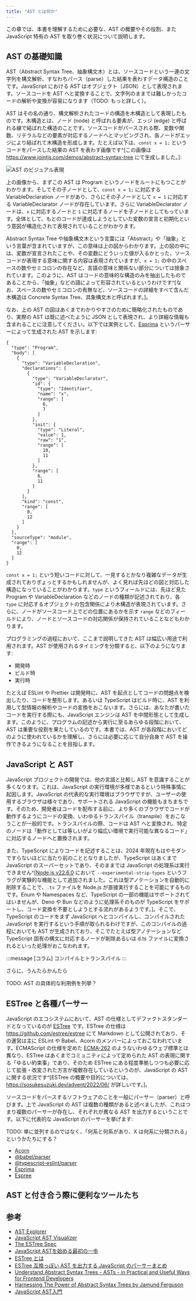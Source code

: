 ```yaml
---
title: "AST とは何か"
---
```


この章では、本書を理解するために必要な、AST の概要やその役割、また JavaScript 特有の AST を取り巻く状況について説明します。


## AST の基礎知識

AST（Abstract Syntax Tree、抽象構文木）とは、ソースコードという一連の文字列を構文解析、すなわちパース（parse）した結果を表わすデータ構造のことです。JavaScript における AST はオブジェクト（JSON）として表現されます。ソースコードを AST へと変換することで、文字列のままでは難しかったコードの解析や変換が容易になります（TODO: もっと詳しく）。

AST はその名の通り、構文解析されたコードの構造を木構造として表現したものです。木構造とは、ノード (node) と呼ばれる要素が、エッジ (edge) と呼ばれる線で結ばれた構造のことです。ソースコードがパースされる際、変数や関数、リテラルなどの要素が対応するノードへとマッピングされ、各ノードがエッジにより結ばれて木構造を形成します。たとえば以下は、`const x = 1;` というコードをパースした結果の AST を表わす画像です^[この画像は https://www.jointjs.com/demos/abstract-syntax-tree にて生成しました。]:

![AST のビジュアル表現](/images/abstract-syntax-tree-for-frontend-developers/ast.png)

上の画像から、まずこの AST は Program というノードをルートにもつことがわかります。そしてその子ノードとして、`const x = 1;` に対応する VariableDeclaration ノードがあり、さらにその子ノードとして `x = 1` に対応する VariableDeclarator ノードが存在しています。さらに VariableDeclarator ノードは、`x` に対応するノードと `1` に対応するノードを子ノードとしてもっています。全体として、もとのコードが達成しようとしていた変数の宣言と初期化という意図が構造化されて表現されていることがわかります。

Abstract Syntax Tree や抽象構文木という言葉には「Abstract」や「抽象」という言葉が含まれていますが、この意味は上の図からわかります。上の図の中には、変数が宣言されたことや、その変数にどういった値が入るかとった、ソースコードが表現する意味に関する内容は表現されていますが、`x = 1;` の中のスペースの数やセミコロンの存在など、言語の意味と関係ない部分については捨象されています。このように、AST はコードの意味的な構造のみを抽出したものであることから、「抽象」などの語によって形容されているというわけです^[なお、スペースの数やセミコロンの有無など、ソースコードの詳細をすべて含んだ木構造は Concrete Syntax Tree、具象構文木と呼ばれます。]。

なお、上の AST の図はあくまでわかりやすさのために簡略化されたものであり、実際の AST は既に述べたように JSON として表現され、より詳細な情報も含まれることに注意してください。以下では実例として、[Esprima](https://esprima.org/) というパーサーによって生成された AST を示します:

```json:"const x = 1;" の AST
{
  "type": "Program",
  "body": [
    {
      "type": "VariableDeclaration",
      "declarations": [
        {
          "type": "VariableDeclarator",
          "id": {
            "type": "Identifier",
            "name": "x",
            "range": [
              6,
              7
            ]
          },
          "init": {
            "type": "Literal",
            "value": 1,
            "raw": "1",
            "range": [
              10,
              11
            ]
          },
          "range": [
            6,
            11
          ]
        }
      ],
      "kind": "const",
      "range": [
        0,
        12
      ]
    }
  ],
  "sourceType": "module",
  "range": [
    0,
    12
  ]
}
```

`const x = 1;` という短いコードに対して、一見するとかなり複雑なデータが生成されておりぎょっとするかもしれませんが、よく見れば先ほどの図と対応した構造になっていることがわかります。`type` というフィールドには、先ほど見た Program や VariableDeclaration などのノードの種類が記述されており、各 `type` に対応するオブジェクトの包含関係により木構造が表現されています。さらに、ノードがソースコード上でどの位置にあるかを示す `range` などのフィールドにより、ノードとソースコードの対応関係が保持されていることなどもわかります。

プログラミングの過程において、ここまで説明してきた AST は幅広い用途で利用されます。AST が使用されるタイミングを分類すると、以下のようになります:

- 開発時
- ビルド時
- 実行時

たとえば ESLint や Prettier は開発時に、AST を起点としてコードの問題点を検出したり、コードを整形します。あるいは TypeScript はビルド時に、AST を利用して型情報の解析やコードの変換をおこないます。さらには、あなたが書いたコードを実行する際にも、JavaScript エンジンは AST を中間形態として生成します。このように、プログラムの記述から実行に至るあらゆる段階において、AST は重要な役割を果たしているのです。本書では、AST が各段階においてどのように使われているかを理解し、さらには必要に応じて自分自身で AST を操作できるようになることを目指します。


## JavaScript と AST

JavaScript プロジェクトの開発では、他の言語と比較し AST を意識することが多くなります。これは、JavaScript の実行環境が多様であるという特殊事情に起因します。JavaScript の代表的な実行環境はブラウザですが、ユーザーの使用するブラウザは様々であり、サポートされる JavaScript の機能もまちまちです。そのため、開発者はコードを配布する前に、より多くのブラウザでコードが動作するようにコードの変換、いわゆるトランスパイル（transpile）をおこなうことが一般的です。トランスパイルの際、コードは AST へと変換され、特定のノードは「動作としては等しいがより幅広い環境で実行可能な異なるコード」に対応するノードへと置換されます。

また、TypeScript によりコードを記述することは、2024 年現在もはやモダンですらないほどに当たり前のこととなりましたが、TypeScript はあくまで JavaScript のスーパーセットであり、そのままでは JavaScript の処理系は実行できません^[[Node.js v22.6.0](https://nodejs.org/en/blog/release/v22.6.0) において `--experimental-strip-types` というフラグが実験的な機能として追加されました。これは型アノテーションを自動的に削除することで、`.ts` ファイルを Node.js が直接実行することを可能にするものです。Enum や Namespaces など、TypeScript の一部の機能はサポートされてはいませんが、Deno や Bun などのように処理系そのものが TypeScript をサポートし、コード変換を不要としようとする流れがあるようです。]。そこで、TypeScript のコードをまず JavaScript へとコンパイルし、コンパイルされた JavaScript を実行するという手順が取られるわけですが、このコンパイルの過程においても AST が生成されており、そこでたとえば型アノテーションなど TypeScript 固有の構文に対応するノードが削除あるいは d.ts ファイルに変換されるといった処理がおこなわれます。

:::message
[コラム] コンパイルとトランスパイル
:::

さらに、うんたらかんたら

TODO: AST の具体的な利用例を列挙？


## ESTree と各種パーサー

JavaScript のエコシステムにおいて、AST の仕様としてデファクトスタンダードとなっているのが [ESTree](https://github.com/estree/estree) です。ESTree の仕様は https://github.com/estree/estree にて Markdown として公開されており、その運営は主に ESLint や Babel、Acorn のメンバーによっておこなわれています。ECMAScript の仕様を定めた [ECMA-262](https://ecma-international.org/publications-and-standards/standards/ecma-262/) のようないわゆるウェブ標準とは異なり、ESTree はあくまでコミュニティによって定められた AST の表現に関する「ゆるい約束事」であり、そのため ESTree にある程度準拠しつつも必要に応じて拡張・改変された方言が複数存在しているというのが、JavaScript の AST に関する状況です^[ESTree の概要や目的については、https://sosukesuzuki.dev/advent/2022/06/ が詳しいです。]。

ソースコードをパースするソフトウェアのことを一般にパーサー（parser）と呼びます。上で JavaScript の AST は複数の種類があると述べましたが、これはつまり複数のパーサーが存在し、それぞれが異なる AST を出力するということです。以下に代表的な JavaScript のパーサーを挙げます:

TODO: 単に並列するのではなく、「何系と何系があり、X は何系に分類される」というかたちにする？

- [Acorn](https://github.com/acornjs/acorn)
- [@babel/parser](https://babeljs.io/docs/babel-parser)
- [@typescript-eslint/parser](https://typescript-eslint.io/packages/parser/)
- [Esprima](https://esprima.org/)
- [Espree](https://github.com/eslint/js)


## AST と付き合う際に便利なツールたち


## 参考

- [AST Explorer](https://astexplorer.net/)
- [JavaScript AST Visualizer](https://www.jointjs.com/demos/abstract-syntax-tree)
- [The ESTree Spec](https://github.com/estree/estree)
- [JavaScript ASTを始める最初の一歩](https://efcl.info/2016/03/06/ast-first-step/)
- [ESTree とは](https://sosukesuzuki.dev/advent/2022/06/)
- [ESTree 互換っぽい AST を出力する JavaScript のパーサーまとめ](https://zenn.dev/sosukesuzuki/scraps/fa4d48f9098d66)
- [Understand Abstract Syntax Trees - ASTs - in Practical and Useful Ways for Frontend Developers](https://www.youtube.com/watch?v=tM_S-pa4xDk)
- [Harnessing The Power of Abstract Syntax Trees by Jamund Ferguson](https://www.youtube.com/watch?v=8uOXIM4giH8)
- [JavaScript AST入門](https://nextpublishing.jp/book/9728.html)
